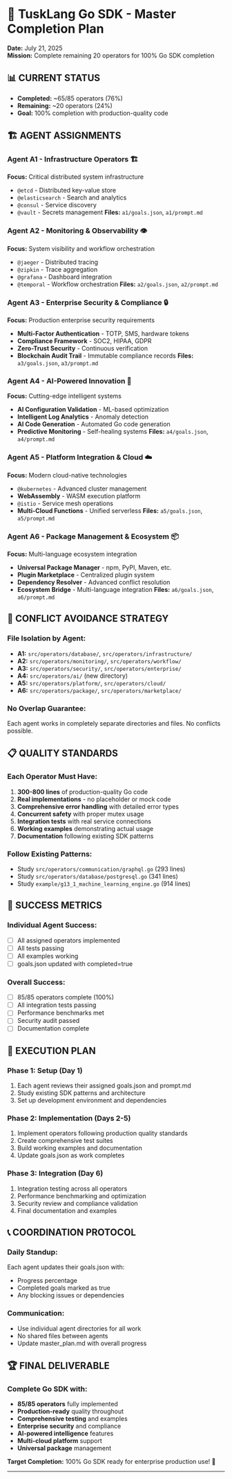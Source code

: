 # 🎯 TuskLang Go SDK - Master Completion Plan
**Date:** July 21, 2025  
**Mission:** Complete remaining 20 operators for 100% Go SDK completion

## 📊 **CURRENT STATUS**
- **Completed:** ~65/85 operators (76%)
- **Remaining:** ~20 operators (24%)
- **Goal:** 100% completion with production-quality code

## 🏗️ **AGENT ASSIGNMENTS**

### **Agent A1 - Infrastructure Operators** 🏗️
**Focus:** Critical distributed system infrastructure
- `@etcd` - Distributed key-value store
- `@elasticsearch` - Search and analytics  
- `@consul` - Service discovery
- `@vault` - Secrets management
**Files:** `a1/goals.json`, `a1/prompt.md`

### **Agent A2 - Monitoring & Observability** 👁️
**Focus:** System visibility and workflow orchestration
- `@jaeger` - Distributed tracing
- `@zipkin` - Trace aggregation
- `@grafana` - Dashboard integration
- `@temporal` - Workflow orchestration
**Files:** `a2/goals.json`, `a2/prompt.md`

### **Agent A3 - Enterprise Security & Compliance** 🔒
**Focus:** Production enterprise security requirements
- **Multi-Factor Authentication** - TOTP, SMS, hardware tokens
- **Compliance Framework** - SOC2, HIPAA, GDPR
- **Zero-Trust Security** - Continuous verification
- **Blockchain Audit Trail** - Immutable compliance records
**Files:** `a3/goals.json`, `a3/prompt.md`

### **Agent A4 - AI-Powered Innovation** 🧠
**Focus:** Cutting-edge intelligent systems
- **AI Configuration Validation** - ML-based optimization
- **Intelligent Log Analytics** - Anomaly detection
- **AI Code Generation** - Automated Go code generation
- **Predictive Monitoring** - Self-healing systems
**Files:** `a4/goals.json`, `a4/prompt.md`

### **Agent A5 - Platform Integration & Cloud** ☁️
**Focus:** Modern cloud-native technologies
- `@kubernetes` - Advanced cluster management
- **WebAssembly** - WASM execution platform
- `@istio` - Service mesh operations
- **Multi-Cloud Functions** - Unified serverless
**Files:** `a5/goals.json`, `a5/prompt.md`

### **Agent A6 - Package Management & Ecosystem** 📦
**Focus:** Multi-language ecosystem integration
- **Universal Package Manager** - npm, PyPI, Maven, etc.
- **Plugin Marketplace** - Centralized plugin system
- **Dependency Resolver** - Advanced conflict resolution
- **Ecosystem Bridge** - Multi-language integration
**Files:** `a6/goals.json`, `a6/prompt.md`

## 🚨 **CONFLICT AVOIDANCE STRATEGY**

### **File Isolation by Agent:**
- **A1:** `src/operators/database/`, `src/operators/infrastructure/`
- **A2:** `src/operators/monitoring/`, `src/operators/workflow/`
- **A3:** `src/operators/security/`, `src/operators/enterprise/`
- **A4:** `src/operators/ai/` (new directory)
- **A5:** `src/operators/platform/`, `src/operators/cloud/`
- **A6:** `src/operators/package/`, `src/operators/marketplace/`

### **No Overlap Guarantee:**
Each agent works in completely separate directories and files. No conflicts possible.

## 📋 **QUALITY STANDARDS**

### **Each Operator Must Have:**
1. **300-800 lines** of production-quality Go code
2. **Real implementations** - no placeholder or mock code
3. **Comprehensive error handling** with detailed error types
4. **Concurrent safety** with proper mutex usage
5. **Integration tests** with real service connections
6. **Working examples** demonstrating actual usage
7. **Documentation** following existing SDK patterns

### **Follow Existing Patterns:**
- Study `src/operators/communication/graphql.go` (293 lines)
- Study `src/operators/database/postgresql.go` (341 lines)
- Study `example/g13_1_machine_learning_engine.go` (914 lines)

## 🎯 **SUCCESS METRICS**

### **Individual Agent Success:**
- [ ] All assigned operators implemented
- [ ] All tests passing
- [ ] All examples working
- [ ] goals.json updated with completed=true

### **Overall Success:**
- [ ] 85/85 operators complete (100%)
- [ ] All integration tests passing
- [ ] Performance benchmarks met
- [ ] Security audit passed
- [ ] Documentation complete

## 🚦 **EXECUTION PLAN**

### **Phase 1: Setup (Day 1)**
1. Each agent reviews their assigned goals.json and prompt.md
2. Study existing SDK patterns and architecture
3. Set up development environment and dependencies

### **Phase 2: Implementation (Days 2-5)**
1. Implement operators following production quality standards
2. Create comprehensive test suites
3. Build working examples and documentation
4. Update goals.json as work completes

### **Phase 3: Integration (Day 6)**
1. Integration testing across all operators
2. Performance benchmarking and optimization
3. Security review and compliance validation
4. Final documentation and examples

## 📞 **COORDINATION PROTOCOL**

### **Daily Standup:**
Each agent updates their goals.json with:
- Progress percentage
- Completed goals marked as true
- Any blocking issues or dependencies

### **Communication:**
- Use individual agent directories for all work
- No shared files between agents
- Update master_plan.md with overall progress

## 🏆 **FINAL DELIVERABLE**

### **Complete Go SDK with:**
- **85/85 operators** fully implemented
- **Production-ready** quality throughout
- **Comprehensive testing** and examples
- **Enterprise security** and compliance
- **AI-powered intelligence** features
- **Multi-cloud platform** support
- **Universal package** management

**Target Completion:** 100% Go SDK ready for enterprise production use! 🎉

---